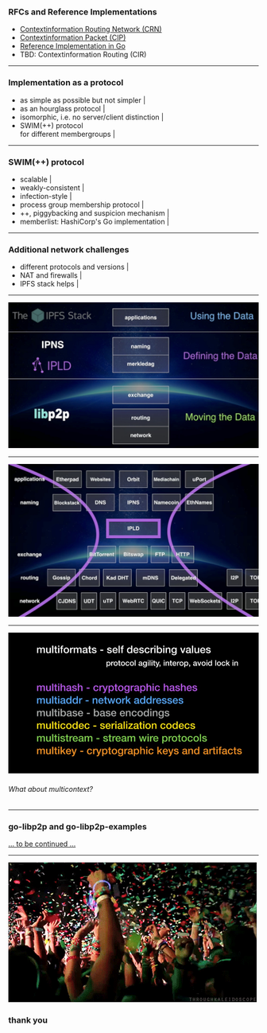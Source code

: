 
### RFCs and Reference Implementations

- [Contextinformation Routing Network (CRN)](https://github.com/stefanhans/golang-contexting/blob/master/RFC/CRN_Concepts.txt)
- [Contextinformation Packet (CIP)](https://github.com/stefanhans/golang-contexting/blob/master/RFC/CIP_Specification.txt)
- [Reference Implementation in Go](https://godoc.org/github.com/stefanhans/golang-contexting/ctx)
- TBD: Contextinformation Routing (CIR)


---

### Implementation as a protocol

- as simple as possible but not simpler |
- as an hourglass protocol |
- isomorphic, i.e. no server/client distinction |
- SWIM(++) protocol <br> for different membergroups |

---

### SWIM(++) protocol

- scalable |
- weakly-consistent |
- infection-style |
- process group membership protocol |
- ++, piggybacking and suspicion mechanism |
- memberlist: HashiCorp's Go implementation |

---

### Additional network challenges

- different protocols and versions |
- NAT and firewalls |
- IPFS stack helps | 

---

![IPFS Stack](assets/image/ipfs-stack.jpg)

---

![IPFS Waist](assets/image/ipfs-thin-waist.jpg)

---

![IPFS Multiformats](assets/image/ipfs-multiformats.jpg)

###### What about multicontext?

---

### go-libp2p and go-libp2p-examples

[... to be continued ...](http://127.0.0.1:3999/slides/libp2p/go-libp2p.slide#1)

---

![party](assets/image/giphy-3.gif)

### thank you
